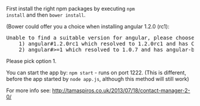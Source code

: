First install the right npm packages by executing <code>npm install</code> and then <code>bower install</code>.

(Bower could offer you a choice when installing angular 1.2.0 (rc1):
<pre>
Unable to find a suitable version for angular, please choose one:
    1) angular#1.2.0rc1 which resolved to 1.2.0rc1 and has Contact Manager, angular-route#9d2458ecdb as dependants
    2) angular#>=1 which resolved to 1.0.7 and has angular-bootstrap#0.4.0 as dependants
</pre>

Please pick option 1.

You can start the app by: <code>npm start</code> - runs on port 1222. (This is different, before the app started by <code>node app.js</code>, although this method will still work)

For more info see: http://tamaspiros.co.uk/2013/07/18/contact-manager-2-0/
